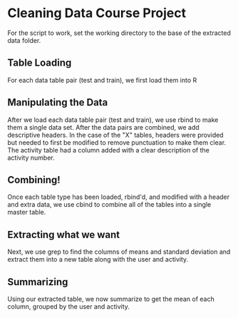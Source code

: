 # Cleaning Data Course Project
For the script to work, set the working directory to the base of the extracted data folder. 

## Table Loading
For each data table pair (test and train), we first load them into R

## Manipulating the Data
After we load each data table pair (test and train), we use rbind to make them a single data set.
After the data pairs are combined, we add descriptive headers. In the case of the "X" tables, headers were provided but needed to 
first be modified to remove punctuation to make them clear.
The activity table had a column added with a clear description of the activity number.

## Combining!
Once each table type has been loaded, rbind'd, and modified with a header and extra data, we use cbind to combine
all of the tables into a single master table.

## Extracting what we want
Next, we use grep to find the columns of means and standard deviation and extract them into a new table along with the user and activity.

## Summarizing
Using our extracted table, we now summarize to get the mean of each column, grouped by the user and activity.
